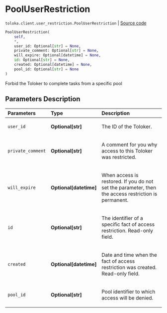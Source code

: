 # PoolUserRestriction
`toloka.client.user_restriction.PoolUserRestriction` | [Source code](https://github.com/Toloka/toloka-kit/blob/v1.2.0/src/client/user_restriction.py#L92)

```python
PoolUserRestriction(
    self,
    *,
    user_id: Optional[str] = None,
    private_comment: Optional[str] = None,
    will_expire: Optional[datetime] = None,
    id: Optional[str] = None,
    created: Optional[datetime] = None,
    pool_id: Optional[str] = None
)
```

Forbid the Toloker to complete tasks from a specific pool

## Parameters Description

| Parameters | Type | Description |
| :----------| :----| :-----------|
`user_id`|**Optional\[str\]**|<p>The ID of the Toloker.</p>
`private_comment`|**Optional\[str\]**|<p>A comment for you why access to this Toloker was restricted.</p>
`will_expire`|**Optional\[datetime\]**|<p>When access is restored. If you do not set the parameter, then the access restriction is permanent.</p>
`id`|**Optional\[str\]**|<p>The identifier of a specific fact of access restriction. Read-only field.</p>
`created`|**Optional\[datetime\]**|<p>Date and time when the fact of access restriction was created. Read-only field.</p>
`pool_id`|**Optional\[str\]**|<p>Pool identifier to which access will be denied.</p>
